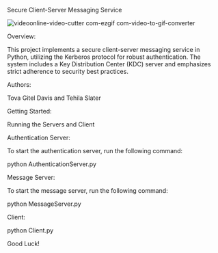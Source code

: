 Secure Client-Server Messaging Service

![videoonline-video-cutter com-ezgif com-video-to-gif-converter](https://github.com/GittyDavis/Secure-Client-Server-Messaging-Service/assets/137718817/6cdc509c-6337-46c0-a67d-f81a6fd46070)

Overview:

This project implements a secure client-server messaging service in Python, utilizing the Kerberos protocol for robust authentication. The system includes a Key Distribution Center (KDC) server and emphasizes strict adherence to security best practices.

Authors:

Tova Gitel Davis and Tehila Slater

Getting Started:

Running the Servers and Client

Authentication Server:

To start the authentication server, run the following command:

python AuthenticationServer.py

Message Server:

To start the message server, run the following command:

python MessageServer.py

Client:

python Client.py

Good Luck!
